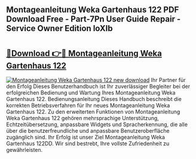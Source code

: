 ## Montageanleitung Weka Gartenhaus 122 PDF Download Free - Part-7Pn User Guide Repair - Service Owner Edition loXIb

# <h2><a href="http://df8i6p.blite.top/?on=Montageanleitung+Weka+Gartenhaus+122">🔗Download 👉🔴 Montageanleitung Weka Gartenhaus 122</a></h2>

[![Montageanleitung Weka Gartenhaus 122 new download](https://i.imgur.com/lujVjoI.png)](http://df8i6p.blite.top/?on=Montageanleitung+Weka+Gartenhaus+122)
Ihr Partner für den Erfolg Dieses Benutzerhandbuch ist Ihr zuverlässiger Begleiter bei der erfolgreichen Bedienung und Wartung Ihres Montageanleitung Weka Gartenhaus 122. Bedienungsanleitung Dieses Handbuch beschreibt die korrekten Betriebsverfahren für Ihr neues Montageanleitung Weka Gartenhaus 122. Zu den erweiterten Funktionen von Montageanleitung Weka Gartenhaus 122 gehören mehrsprachige Unterstützung, Echtzeitübersetzung, anpassbare Widgets und Spracherkennung, die alle über die benutzerfreundliche und anpassbare Benutzeroberfläche zugänglich sind. Ihr Erfolg ist unser Ziel Montageanleitung Weka Gartenhaus 122DD. Wir sind bestrebt, Ihre vollste Zufriedenheit zu gewährleisten.

